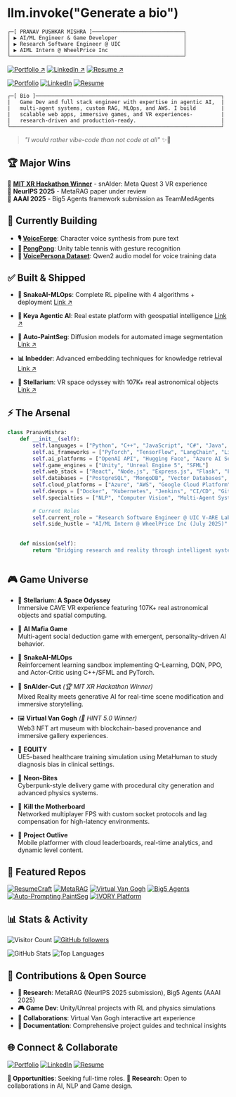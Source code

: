 # llm.invoke("Generate a bio")
```ascii
┌─[ PRANAV PUSHKAR MISHRA ]─────────────────────────────┐
│ ▶ AI/ML Engineer & Game Developer                     │
│ ▶ Research Software Engineer @ UIC                    │
│ ▶ AIML Intern @ WheelPrice Inc                        │
└───────────────────────────────────────────────────────┘
```
[![Portfolio ↗](https://img.shields.io/badge/Portfolio-Pranav%20Mishra-000?style=for-the-badge&logo=vercel&logoColor=white)](https://portfolio-pranav-mishra-paranoid.vercel.app)
[![LinkedIn ↗](https://img.shields.io/badge/LinkedIn-Pranav%20Mishra-0A66C2?style=for-the-badge&logo=linkedin&logoColor=white)](https://www.linkedin.com/in/pranavgamedev/)
[![Resume ↗](https://img.shields.io/badge/Resume-View%20Latest-8A2BE2?style=for-the-badge&logo=read-the-docs&logoColor=white)](https://portfolio-pranav-mishra-paranoid.vercel.app/resume)


[![Portfolio](https://img.shields.io/badge/-Portfolio-000?style=for-the-badge&logo=vercel&logoColor=white)](https://portfolio-pranav-mishra-paranoid.vercel.app)
[![LinkedIn](https://img.shields.io/badge/-LinkedIn-0A66C2?style=for-the-badge&logo=linkedin&logoColor=white)](https://www.linkedin.com/in/pranavgamedev/)
[![Resume](https://img.shields.io/badge/-Resume-4B0082?style=for-the-badge&logo=read-the-docs&logoColor=white)](https://portfolio-pranav-mishra-paranoid.vercel.app/resume)


```ascii
┌─[ Bio ]───────────────────────────────────────────────────────────┐
|   Game Dev and full stack engineer with expertise in agentic AI,  |
|   multi-agent systems, custom RAG, MLOps, and AWS. I build        |
|   scalable web apps, immersive games, and VR experiences-         |
|   research-driven and production-ready.                           |
└───────────────────────────────────────────────────────────────────┘
```
> *"I would rather vibe-code than not code at all"* ✨🚀

## 🏆 Major Wins
🥇 **[MIT XR Hackathon Winner](https://codeberg.org/reality-hack-2024/snAIder)** - snAIder: Meta Quest 3 VR experience  
📝 **NeurIPS 2025** - MetaRAG paper under review  
📝 **AAAI 2025** - Big5 Agents framework submission as TeamMedAgents 

## 🚧 Currently Building
- **🎙️ [VoiceForge](https://github.com/PranavMishra17/VoiceForge--Forge-Character-Voices-from-Pure-Text)**: Character voice synthesis from pure text
- **🏓 [PongPong](https://github.com/PranavMishra17/PongPong)**: Unity table tennis with gesture recognition
- **🎯 [VoicePersona Dataset](https://github.com/PranavMishra17/globe2-qwen2-voice-describer)**: Qwen2 audio model for voice training data

## ✅ Built & Shipped

- **🐍 SnakeAI-MLOps**: Complete RL pipeline with 4 algorithms + deployment [Link ↗](https://github.com/PranavMishra17/SnakeAI-MLOps)

- **🏡 Keya Agentic AI**: Real estate platform with geospatial intelligence  [Link ↗](https://github.com/Archit1706/cs532-project)

- **🎨 Auto-PaintSeg**: Diffusion models for automated image segmentation [Link ↗](https://github.com/PranavMishra17/Auto-Prompting-for-PaintSeg)

- **📊 Inbedder**: Advanced embedding techniques for knowledge retrieval [Link ↗](https://github.com/Hjhirp/InBedder)

- **🌌 Stellarium**: VR space odyssey with 107K+ real astronomical objects [Link ↗](https://github.com/PranavMishra17/Stellarium-A-Space-Odyssey-VR-star-system)


## ⚡ The Arsenal
```python
class PranavMishra:
    def __init__(self):
        self.languages = ["Python", "C++", "JavaScript", "C#", "Java", "Rust", "TypeScript"]
        self.ai_frameworks = ["PyTorch", "TensorFlow", "LangChain", "LibTorch", "Transformers"]
        self.ai_platforms = ["OpenAI API", "Hugging Face", "Azure AI Services", "Pinecone"]
        self.game_engines = ["Unity", "Unreal Engine 5", "SFML"]
        self.web_stack = ["React", "Node.js", "Express.js", "Flask", "FastAPI", "Django"]
        self.databases = ["PostgreSQL", "MongoDB", "Vector Databases", "Pinecone", "CosmosDB"]
        self.cloud_platforms = ["Azure", "AWS", "Google Cloud Platform"]
        self.devops = ["Docker", "Kubernetes", "Jenkins", "CI/CD", "Git"]
        self.specialties = ["NLP", "Computer Vision", "Multi-Agent Systems", "RL", "RAG Systems", "Diffusion Models"]
        
        # Current Roles
        self.current_role = "Research Software Engineer @ UIC V-ARE Labs (Feb 2024)"
        self.side_hustle = "AI/ML Intern @ WheelPrice Inc (July 2025)"
        
    
    def mission(self):
        return "Bridging research and reality through intelligent systems 🤖⚡"
    
```
## 🎮 Game Universe

- 🌌 **Stellarium: A Space Odyssey**  
  Immersive CAVE VR experience featuring 107K+ real astronomical objects and spatial computing.

- 🤖 **AI Mafia Game**  
  Multi-agent social deduction game with emergent, personality-driven AI behavior.

- 🐍 **SnakeAI-MLOps**  
  Reinforcement learning sandbox implementing Q-Learning, DQN, PPO, and Actor-Critic using C++/SFML and PyTorch.

- 🎨 **SnAIder-Cut** *(🏆 MIT XR Hackathon Winner)*  
  Mixed Reality meets generative AI for real-time scene modification and immersive storytelling.

- 🖼️ **Virtual Van Gogh** *(🥇 HINT 5.0 Winner)*  
  Web3 NFT art museum with blockchain-based provenance and immersive gallery experiences.

- 🏥 **EQUITY**  
  UE5-based healthcare training simulation using MetaHuman to study diagnosis bias in clinical settings.

- 🌃 **Neon-Bites**  
  Cyberpunk-style delivery game with procedural city generation and advanced physics systems.

- 🔫 **Kill the Motherboard**  
  Networked multiplayer FPS with custom socket protocols and lag compensation for high-latency environments.

- 🚀 **Project Outlive**  
  Mobile platformer with cloud leaderboards, real-time analytics, and dynamic level content.



## 🌟 Featured Repos
[![ResumeCraft](https://github-readme-stats.vercel.app/api/pin/?username=PranavMishra17&repo=ResumeCraft-Latex-resume-optimizer&theme=dark)](https://github.com/PranavMishra17/ResumeCraft-Latex-resume-optimizer)
[![MetaRAG](https://github-readme-stats.vercel.app/api/pin/?username=PranavMishra17&repo=Metadata-Enrichment-with-LLMs-for-RAGs-Internal-Knowledge-Retrieval&theme=dark)](https://github.com/PranavMishra17/Metadata-Enrichment-with-LLMs-for-RAGs-Internal-Knowledge-Retrieval)
[![Virtual Van Gogh](https://github-readme-stats.vercel.app/api/pin/?username=TheGreatFellow&repo=virtual-van-gogh&theme=dark)](https://github.com/TheGreatFellow/virtual-van-gogh)
[![Big5 Agents](https://github-readme-stats.vercel.app/api/pin/?username=PranavMishra17&repo=Big5-Agents&theme=dark)](https://github.com/PranavMishra17/Big5-Agents)
[![Auto-Prompting PaintSeg](https://github-readme-stats.vercel.app/api/pin/?username=PranavMishra17&repo=Auto-Prompting-for-PaintSeg&theme=dark)](https://github.com/PranavMishra17/Auto-Prompting-for-PaintSeg)
[![IVORY Platform](https://github-readme-stats.vercel.app/api/pin/?username=PranavMishra17&repo=MedRAG-Avatar-Platform-IVORY&theme=dark)](https://github.com/PranavMishra17/MedRAG-Avatar-Platform-IVORY)

## 📊 Stats & Activity
![Visitor Count](https://visitor-badge.laobi.icu/badge?page_id=PranavMishra17.PranavMishra17&label=Unique%20Visitors&color=0ea5e9)
[![GitHub followers](https://img.shields.io/github/followers/PranavMishra17?style=social)](https://github.com/PranavMishra17)

![GitHub Stats](https://github-readme-stats.vercel.app/api?username=PranavMishra17&show_icons=true&theme=dark&hide_border=true)
![Top Languages](https://github-readme-stats.vercel.app/api/top-langs/?username=PranavMishra17&layout=compact&theme=dark&hide_border=true)


## 🎯 Contributions & Open Source
- **🔬 Research**: MetaRAG (NeurIPS 2025 submission), Big5 Agents (AAAI 2025)
- **🎮 Game Dev**: Unity/Unreal projects with RL and physics simulations  
- **🤝 Collaborations**: Virtual Van Gogh interactive art experience
- **📝 Documentation**: Comprehensive project guides and technical insights



## 🌐 Connect & Collaborate

[![Portfolio](https://img.shields.io/badge/Portfolio-Pranav%20Mishra-000?style=for-the-badge&logo=vercel&logoColor=white)](https://portfolio-pranav-mishra-paranoid.vercel.app)
[![LinkedIn](https://img.shields.io/badge/LinkedIn-Pranav%20Mishra-0A66C2?style=for-the-badge&logo=linkedin&logoColor=white)](https://www.linkedin.com/in/pranavgamedev/)
[![Resume](https://img.shields.io/badge/Resume-View%20Latest-8A2BE2?style=for-the-badge&logo=read-the-docs&logoColor=white)](https://portfolio-pranav-mishra-paranoid.vercel.app/resume)

**📧 Opportunities**: Seeking full-time roles.
**🔬 Research**: Open to collaborations in AI, NLP and Game design.  

